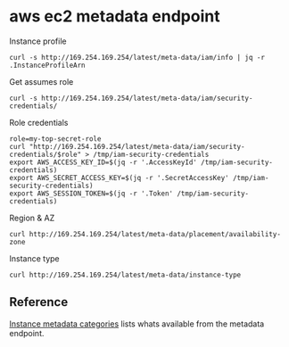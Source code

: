 # aws ec2 metadata endpoint

Instance profile

```
curl -s http://169.254.169.254/latest/meta-data/iam/info | jq -r .InstanceProfileArn
```

Get assumes role

```
curl -s http://169.254.169.254/latest/meta-data/iam/security-credentials/
```

Role credentials

```
role=my-top-secret-role
curl "http://169.254.169.254/latest/meta-data/iam/security-credentials/$role" > /tmp/iam-security-credentials
export AWS_ACCESS_KEY_ID=$(jq -r '.AccessKeyId' /tmp/iam-security-credentials)
export AWS_SECRET_ACCESS_KEY=$(jq -r '.SecretAccessKey' /tmp/iam-security-credentials)
export AWS_SESSION_TOKEN=$(jq -r '.Token' /tmp/iam-security-credentials)
```

Region & AZ

```
curl http://169.254.169.254/latest/meta-data/placement/availability-zone
```

Instance type

```
curl http://169.254.169.254/latest/meta-data/instance-type
```

## Reference

[Instance metadata categories](https://docs.aws.amazon.com/AWSEC2/latest/UserGuide/instancedata-data-categories.html) lists whats available from the metadata endpoint.
